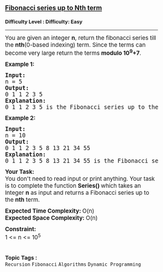 <h2><a href="https://www.geeksforgeeks.org/problems/fibonacci-series-up-to-nth-term/1?itm_source=geeksforgeeks&itm_medium=article&itm_campaign=practice_card">Fibonacci series up to Nth term</a></h2><h3>Difficulty Level : Difficulty: Easy</h3><hr><div class="problems_problem_content__Xm_eO"><p><span style="font-size: 14pt;">You are given an integer <strong>n</strong>, return the fibonacci series till the <strong>nth</strong>(0-based indexing) term. Since the terms can become very large return the terms <strong>modulo 10<sup>9</sup>+7</strong>.</span></p>
<p><span style="font-size: 14pt;"><strong>Example 1:</strong></span></p>
<pre><span style="font-size: 14pt;"><strong>Input:
</strong>n = 5<strong>
Output:
</strong>0 1 1 2 3 5
<strong>Explanation:</strong>
0 1 1 2 3 5 is the Fibonacci series up to the 5th term.</span></pre>
<p><span style="font-size: 14pt;"><strong>Example 2:</strong></span></p>
<pre><span style="font-size: 14pt;"><strong>Input:
</strong>n = 10<strong>
Output:
</strong>0 1 1 2 3 5 8 13 21 34 55
<strong>Explanation:</strong>
0 1 1 2 3 5 8 13 21 34 55 is the Fibonacci series up to the 10th term.</span></pre>
<p><span style="font-size: 14pt;"><strong>Your Task:</strong><br>You don't need to read input or print anything. Your task is to complete the function <strong>Series()&nbsp;</strong>which takes an Integer <strong>n</strong> as input and returns a Fibonacci series up to the <strong>nth</strong> term.</span></p>
<p><span style="font-size: 14pt;"><strong>Expected Time Complexity: </strong>O(n)</span><br><span style="font-size: 14pt;"><strong>Expected Space Complexity: </strong>O(n)</span></p>
<p><span style="font-size: 14pt;"><strong>Constraint:</strong></span><br><span style="font-size: 14pt;">1 &lt;= n &lt;= 10<sup>5</sup></span></p></div><br><p><span style=font-size:18px><strong>Topic Tags : </strong><br><code>Recursion</code>&nbsp;<code>Fibonacci</code>&nbsp;<code>Algorithms</code>&nbsp;<code>Dynamic Programming</code>&nbsp;